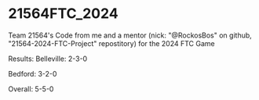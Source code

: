 # 21564FTC_2024
Team 21564's Code from me and a mentor (nick: "@RockosBos" on github, "21564-2024-FTC-Project" repostitory) for the 2024 FTC Game

Results:
Belleville: 2-3-0

Bedford: 3-2-0

Overall: 5-5-0
